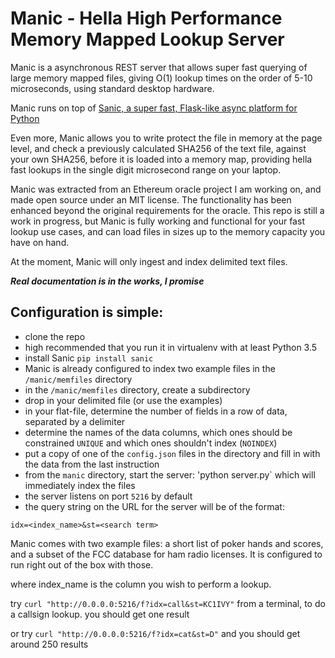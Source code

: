 
# Manic - Hella High Performance Memory Mapped Lookup Server

Manic is a asynchronous REST server that allows super fast querying of large memory mapped files, giving O(1) lookup times on the order of 5-10 microseconds, using standard desktop hardware.

Manic runs on top of [Sanic, a super fast, Flask-like async platform for Python](https://github.com/channelcat/sanic)

Even more, Manic allows you to write protect the file in memory at the page level, and check a previously calculated SHA256 of the text file, against your own SHA256, before it is loaded into a memory map, providing hella fast lookups in the single digit microsecond range on your laptop.

Manic was extracted from an Ethereum oracle project I am working on, and made open source under an MIT license.  The functionality has been enhanced beyond the original requirements for the oracle.  This repo is still a work in progress, but Manic is fully working and functional for your fast lookup use cases, and can load files in sizes up to the memory capacity you have on hand.

At the moment, Manic will only ingest and index delimited text files.

***Real documentation is in the works, I promise***

## Configuration is simple:

+ clone the repo
+ high recommended that you run it in virtualenv with at least Python 3.5
+ install Sanic `pip install sanic`
+ Manic is already configured to index two example files in the `/manic/memfiles` directory
+ in the `/manic/memfiles` directory, create a subdirectory
+ drop in your delimited file (or use the examples)
+ in your flat-file, determine the number of fields in a row of data, separated by a delimiter
+ determine the names of the data columns, which ones should be constrained `UNIQUE` and which ones shouldn't index (`NOINDEX`)
+ put a copy of one of the `config.json` files in the directory and fill in with the data from the last instruction
+ from the `manic` directory, start the server: 'python server.py` which will immediately index the files
+ the server listens on port `5216` by default
+ the query string on the URL for the server will be of the format:
```
idx=<index_name>&st=<search term>
```
Manic comes with two example files:  a short list of poker hands and scores, and a subset of the FCC database for ham radio licenses.  It is configured to run right out of the box with those.

where index_name is the column you wish to perform a lookup. 

  try `curl "http://0.0.0.0:5216/f?idx=call&st=KC1IVY"` from a terminal, to do a callsign lookup.  you should get one result
  
  or try `curl "http://0.0.0.0:5216/f?idx=cat&st=D"` and you should get around 250 results
  







